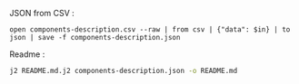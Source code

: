 JSON from CSV :
```nu
open components-description.csv --raw | from csv | {"data": $in} | to json | save -f components-description.json
```

Readme :
```bash
j2 README.md.j2 components-description.json -o README.md
```
